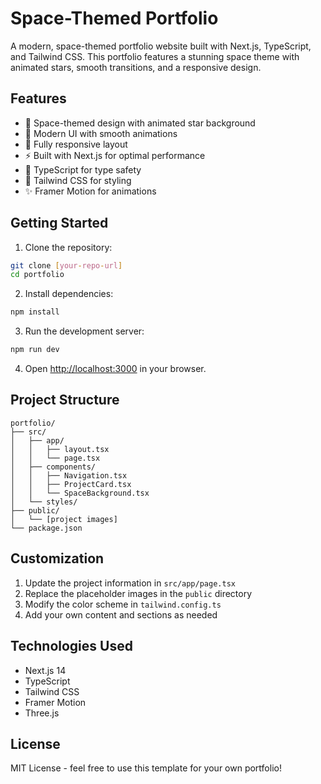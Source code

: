 # Space-Themed Portfolio

A modern, space-themed portfolio website built with Next.js, TypeScript, and Tailwind CSS. This portfolio features a stunning space theme with animated stars, smooth transitions, and a responsive design.

## Features

- 🌌 Space-themed design with animated star background
- 🎨 Modern UI with smooth animations
- 📱 Fully responsive layout
- ⚡ Built with Next.js for optimal performance
- 🎯 TypeScript for type safety
- 💅 Tailwind CSS for styling
- ✨ Framer Motion for animations

## Getting Started

1. Clone the repository:
```bash
git clone [your-repo-url]
cd portfolio
```

2. Install dependencies:
```bash
npm install
```

3. Run the development server:
```bash
npm run dev
```

4. Open [http://localhost:3000](http://localhost:3000) in your browser.

## Project Structure

```
portfolio/
├── src/
│   ├── app/
│   │   ├── layout.tsx
│   │   └── page.tsx
│   ├── components/
│   │   ├── Navigation.tsx
│   │   ├── ProjectCard.tsx
│   │   └── SpaceBackground.tsx
│   └── styles/
├── public/
│   └── [project images]
└── package.json
```

## Customization

1. Update the project information in `src/app/page.tsx`
2. Replace the placeholder images in the `public` directory
3. Modify the color scheme in `tailwind.config.ts`
4. Add your own content and sections as needed

## Technologies Used

- Next.js 14
- TypeScript
- Tailwind CSS
- Framer Motion
- Three.js

## License

MIT License - feel free to use this template for your own portfolio!
